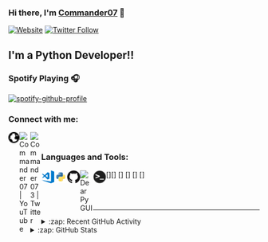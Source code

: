 ### Hi there, I'm [Commander07][website] 👋

[![Website](https://img.shields.io/website?label=commander07.cf&style=for-the-badge&url=https%3A%2F%2Fcommander07.cf)](https://commander07.cf)
[![Twitter Follow](https://img.shields.io/twitter/follow/Commander073?color=1DA1F2&logo=twitter&style=for-the-badge)](https://twitter.com/intent/follow?original_referer=https%3A%2F%2Fgithub.com%2Fcommander07&screen_name=commander073)

## I'm a Python Developer!!

### Spotify Playing 🎧

[![spotify-github-profile](https://spotify-github-profile.vercel.app/api/view?uid=commander0716&cover_image=false&theme=default)](https://github.com/kittinan/spotify-github-profile)

### Connect with me:

[<img align="left" alt="commander07.cf" width="22px" src="https://raw.githubusercontent.com/iconic/open-iconic/master/svg/globe.svg" />][website]
[<img align="left" alt="Commander07 | YouTube" width="22px" src="https://cdn.jsdelivr.net/npm/simple-icons@v3/icons/youtube.svg" />][youtube]
[<img align="left" alt="Commander073 | Twitter" width="22px" src="https://cdn.jsdelivr.net/npm/simple-icons@v3/icons/twitter.svg" />][twitter]

<br />

### Languages and Tools:

[<img align="left" alt="Visual Studio Code" width="26px" src="https://raw.githubusercontent.com/github/explore/80688e429a7d4ef2fca1e82350fe8e3517d3494d/topics/visual-studio-code/visual-studio-code.png" />][]
[<img align="left" alt="Python" width="26px" src="https://raw.githubusercontent.com/github/explore/80688e429a7d4ef2fca1e82350fe8e3517d3494d/topics/python/python.png" />]
[<img align="left" alt="GitHub" width="26px" src="https://raw.githubusercontent.com/github/explore/78df643247d429f6cc873026c0622819ad797942/topics/github/github.png" />]
[<img align="left" alt="Dear PyGUI" width="26px" src="https://i.imgur.com/q3IunNK.png" />]
[<img align="left" alt="Terminal" width="26px" src="https://raw.githubusercontent.com/github/explore/80688e429a7d4ef2fca1e82350fe8e3517d3494d/topics/terminal/terminal.png" />]

<br />
<br />

---

<details>
  <summary>:zap: Recent GitHub Activity</summary>
  
<!--START_SECTION:activity-->

<!--END_SECTION:activity-->

</details>

<details>
  <summary>:zap: GitHub Stats</summary>

  <img align="left" alt="Commander07's GitHub Stats" src="https://github-readme-stats.codestackr.vercel.app/api?username=Commander07&show_icons=true&hide_border=true" />

</details>

[website]: https://commander07.cf
[twitter]: https://twitter.com/commander073
[youtube]: https://youtube.com/commander07

